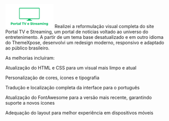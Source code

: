 ![Logotipo](Logotipo.png) Realizei a reformulação visual completa do site Portal TV e Streaming, um portal de notícias voltado ao universo do entretenimento. A partir de um tema base desatualizado e em outro idioma do ThemeXpose, desenvolvi um redesign moderno, responsivo e adaptado ao público brasileiro.

As melhorias incluíram:

Atualização do HTML e CSS para um visual mais limpo e atual

Personalização de cores, ícones e tipografia

Tradução e localização completa da interface para o português

Atualização do FontAwesome para a versão mais recente, garantindo suporte a novos ícones

Adequação do layout para melhor experiência em dispositivos móveis
